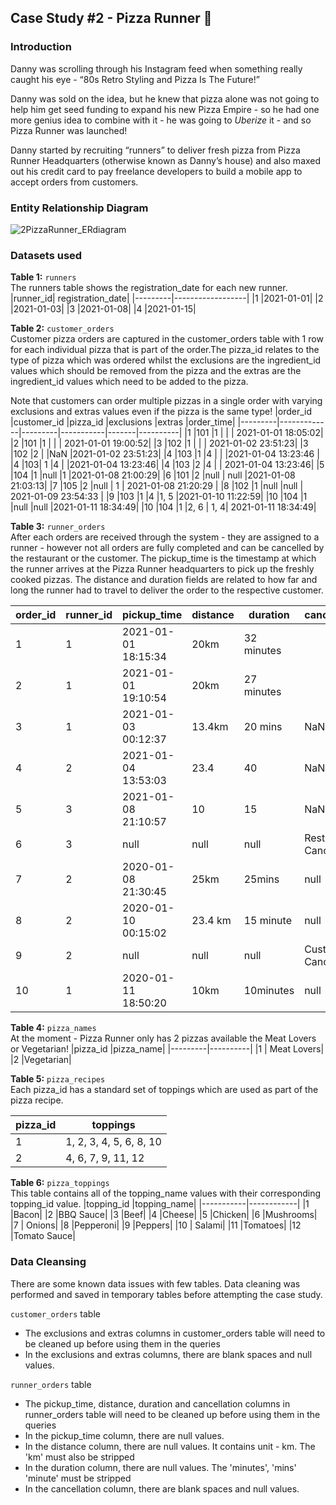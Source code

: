 ## Case Study #2 - Pizza Runner 🍕

### Introduction
Danny was scrolling through his Instagram feed when something really caught his eye - “80s Retro Styling and Pizza Is The Future!”

Danny was sold on the idea, but he knew that pizza alone was not going to help him get seed funding to expand his new Pizza Empire - so he had one more genius idea to combine with it - he was going to *Uberize* it - and so Pizza Runner was launched!

Danny started by recruiting “runners” to deliver fresh pizza from Pizza Runner Headquarters (otherwise known as Danny’s house) and also maxed out his credit card to pay freelance developers to build a mobile app to accept orders from customers.

### Entity Relationship Diagram
![2PizzaRunner_ERdiagram](https://user-images.githubusercontent.com/116126763/221021905-45de5075-1355-4efe-bbd9-7099d30f0608.PNG)

### Datasets used

**Table 1:** `runners`  
The runners table shows the registration_date for each new runner.
|runner_id|	registration_date|
|---------|------------------|
|1	|2021-01-01|
|2  |2021-01-03|
|3	|2021-01-08|
|4	|2021-01-15|


**Table 2:** `customer_orders`  
Customer pizza orders are captured in the customer_orders table with 1 row for each individual pizza that is part of the order.The pizza_id relates to the type of pizza which was ordered whilst the exclusions are the ingredient_id values which should be removed from the pizza and the extras are the ingredient_id values which need to be added to the pizza.

Note that customers can order multiple pizzas in a single order with varying exclusions and extras values even if the pizza is the same type!
|order_id	|customer_id	|pizza_id	|exclusions	|extras	|order_time|
|---------|-------------|---------|-----------|-------|----------|
|1	|101	|1	| | 	| 	2021-01-01 18:05:02|
|2	|101	|1	|	|   |	2021-01-01 19:00:52|
|3	|102	|1	 | 	 | | 	2021-01-02 23:51:23|
|3	|102	|2	| 	|NaN	|2021-01-02 23:51:23|
|4	|103	|1	|4	| |	|2021-01-04 13:23:46 |
|4	|103|	1	|4	 |	|2021-01-04 13:23:46|
|4	|103	|2	|4	| |	2021-01-04 13:23:46|
|5	|104	|1	|null	|1	|2021-01-08 21:00:29|
|6	|101	|2	|null	| null	|2021-01-08 21:03:13|
|7	|105	|2	|null	| 1	| 2021-01-08 21:20:29 |
|8	|102	|1	|null	|null	| 2021-01-09 23:54:33 |
|9	|103	|1	|4	|1, 5	|2021-01-10 11:22:59|
|10	|104	|1	|null	|null	|2021-01-11 18:34:49|
|10	|104	|1	|2, 6 |	1, 4|	2021-01-11 18:34:49|


**Table 3:** `runner_orders`  
After each orders are received through the system - they are assigned to a runner - however not all orders are fully completed and can be cancelled by the restaurant or the customer. The pickup_time is the timestamp at which the runner arrives at the Pizza Runner headquarters to pick up the freshly cooked pizzas. The distance and duration fields are related to how far and long the runner had to travel to deliver the order to the respective customer.

|order_id	|runner_id	|pickup_time|	distance|	duration	|cancellation|
|---------|----------|------------|---------|-----------|------------|
|1	|1	|2021-01-01 18:15:34|	20km|	32 minutes| |	 
|2	|1	|2021-01-01 19:10:54|	20km|	27 minutes	| |
|3	|1	|2021-01-03 00:12:37|	13.4km|	20 mins	|NaN|
|4	|2	|2021-01-04 13:53:03|	23.4|	40	|NaN|
|5	|3	|2021-01-08 21:10:57|	10	|15	|NaN|
|6	|3	|null	|null	|null	|Restaurant Cancellation|
|7	|2	|2020-01-08 21:30:45|	25km	|25mins	|null|
|8	|2	|2020-01-10 00:15:02|	23.4 km|	15 minute	|null|
|9	|2	|null	|null	|null	|Customer Cancellation|
|10	|1	|2020-01-11 18:50:20|	10km|	10minutes	|null|


**Table 4:** `pizza_names`  
At the moment - Pizza Runner only has 2 pizzas available the Meat Lovers or Vegetarian!
|pizza_id	|pizza_name|
|---------|----------|
|1 |	Meat Lovers|
|2	|Vegetarian|

**Table 5:** `pizza_recipes`  
Each pizza_id has a standard set of toppings which are used as part of the pizza recipe.

|pizza_id	|toppings|
|---------|--------|
|1	|1, 2, 3, 4, 5, 6, 8, 10|
|2	|4, 6, 7, 9, 11, 12|

**Table 6:** `pizza_toppings`  
This table contains all of the topping_name values with their corresponding topping_id value.
|topping_id	|topping_name|
|-----------|------------|
|1	|Bacon|
|2	|BBQ Sauce|
|3	|Beef|
|4	|Cheese|
|5	|Chicken|
|6	|Mushrooms|
|7 |	Onions|
|8	|Pepperoni|
|9	|Peppers|
|10	| Salami|
|11	|Tomatoes|
|12	|Tomato Sauce|


### Data Cleansing
There are some known data issues with few tables. Data cleaning was performed and saved in temporary tables before attempting the case study.

`customer_orders` table

- The exclusions and extras columns in customer_orders table will need to be cleaned up before using them in the queries
- In the exclusions and extras columns, there are blank spaces and null values.

`runner_orders` table

- The pickup_time, distance, duration and cancellation columns in runner_orders table will need to be cleaned up before using them in the queries
- In the pickup_time column, there are null values.
- In the distance column, there are null values. It contains unit - km. The 'km' must also be stripped
- In the duration column, there are null values. The 'minutes', 'mins' 'minute' must be stripped
- In the cancellation column, there are blank spaces and null values.
